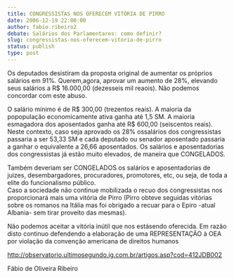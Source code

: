 ```yaml
---
title: CONGRESSISTAS NOS OFERECEM VITÓRIA DE PIRRO
date: 2006-12-19 22:00:00
author: fabio.ribeiro2
debate: Salários dos Parlamentares: como definir?
slug: congressistas-nos-oferecem-vitoria-de-pirro
status: publish 
type: post
---
```


Os deputados desistiram da proposta original de aumentar os próprios salários em 91%. Querem,agora, aprovar um aumento de 28%, elevando seus salários a R$ 16.000,00 (dezesseis mil reaois). Não podemos concordar com este abuso.  
  
O salário mínimo é de R$ 300,00 (trezentos reais). A maioria da popopulação economicamente ativa ganha até 1,5 SM. A maioria esmagadora dos aposentados ganha até R$ 600,00 (seiscentos reais). Neste contexto, caso seja aprovado os 28% ossalários dos congressistas passaria a ser 53,33 SM e cada deputado ou senador aposentado passaria a ganhar o equivalente a 26,66 aposentados. Os salários e aposentadorias dos congressistas já estão muito elevados, de maneira que CONGELADOS.   
  
Também deveriam ser CONGELADOS os salários e aposentadorias de juizes, desembargadores, procuradores, promotores, etc, ou seja, de toda a elite do funcionalismo público.   
Caso a sociedade não continue mobilizada o recuo dos congressistas nos proporcionará mais uma vitória de Pirro (Pirro obteve seguidas vitórias sobre os romanos na Itália mas foi obrigado a recuar para o Epiro -atual Albania- sem tirar proveito das mesmas).  
  
Não podemos aceitar a vitória inútil que nos estásendo oferecida. Em razão disto continuo defendendo a elaboração de uma REPRESENTAÇÃO à OEA por violação da convenção americana de direitos humanos   
  
http://observatorio.ultimosegundo.ig.com.br/artigos.asp?cod=412JDB002   
  
  
Fábio de Oliveira Ribeiro
